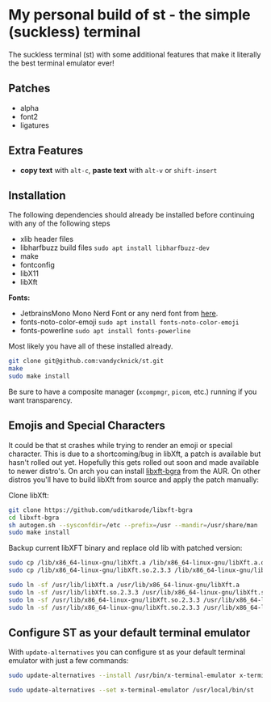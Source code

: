 # My personal build of st - the simple (suckless) terminal

The suckless terminal (st) with some additional features that make it literally the best terminal emulator ever!

## Patches

- alpha
- font2
- ligatures

## Extra Features

- **copy text** with `alt-c`, **paste text** with `alt-v` or `shift-insert`

## Installation

The following dependencies should already be installed before continuing with any of the following steps

- xlib header files
- libharfbuzz build files `sudo apt install libharfbuzz-dev`
- make
- fontconfig
- libX11
- libXft

**Fonts:**

- JetbrainsMono Mono Nerd Font or any nerd font from [here](https://www.nerdfonts.com/font-downloads).
- fonts-noto-color-emoji `sudo apt install fonts-noto-color-emoji`
- fonts-powerline `sudo apt install fonts-powerline`

Most likely you have all of these installed already.

```sh
git clone git@github.com:vandycknick/st.git
make
sudo make install
```

Be sure to have a composite manager (`xcompmgr`, `picom`, etc.) running if you want transparency.

## Emojis and Special Characters

It could be that st crashes while trying to render an emoji or special character. This is due to a shortcoming/bug in libXft, a patch is available but hasn't rolled out yet. Hopefully this gets rolled out soon and made available to newer distro's. On arch you can install [libxft-bgra](https://aur.archlinux.org/packages/libxft-bgra) from the AUR. On other distros you'll have to build libXft from source and apply the patch manually:

Clone libXft:

```sh
git clone https://github.com/uditkarode/libxft-bgra
cd libxft-bgra
sh autogen.sh --sysconfdir=/etc --prefix=/usr --mandir=/usr/share/man
sudo make install
```

Backup current libXFT binary and replace old lib with patched version:

```sh
sudo cp /lib/x86_64-linux-gnu/libXft.a /lib/x86_64-linux-gnu/libXft.a.old
sudo cp /lib/x86_64-linux-gnu/libXft.so.2.3.3 /lib/x86_64-linux-gnu/libXft.so.2.3.3.old

sudo ln -sf /usr/lib/libXft.a /usr/lib/x86_64-linux-gnu/libXft.a
sudo ln -sf /usr/lib/libXft.so.2.3.3 /usr/lib/x86_64-linux-gnu/libXft.so.2.3.3
sudo ln -sf /usr/lib/x86_64-linux-gnu/libXft.so.2.3.3 /usr/lib/x86_64-linux-gnu/libXft.so.2
sudo ln -sf /usr/lib/x86_64-linux-gnu/libXft.so.2.3.3 /usr/lib/x86_64-linux-gnu/libXft.so
```

## Configure ST as your default terminal emulator

With `update-alternatives` you can configure st as your default terminal emulator with just a few commands:

```sh
sudo update-alternatives --install /usr/bin/x-terminal-emulator x-terminal-emulator /usr/local/bin/st 0

sudo update-alternatives --set x-terminal-emulator /usr/local/bin/st
```
